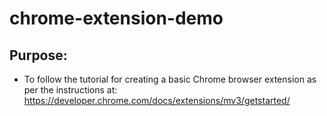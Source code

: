 # chrome-extension-demo

## Purpose:

- To follow the tutorial for creating a basic Chrome browser extension as per the instructions at:
  https://developer.chrome.com/docs/extensions/mv3/getstarted/

